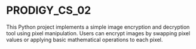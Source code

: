 # PRODIGY_CS_02
This Python project implements a simple image encryption and decryption tool using pixel manipulation. Users can encrypt images by swapping pixel values or applying basic mathematical operations to each pixel. 
